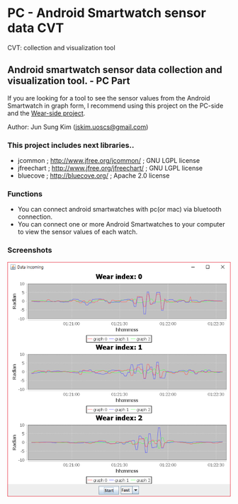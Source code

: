 PC - Android Smartwatch sensor data CVT
=============
CVT: collection and visualization tool

## Android smartwatch sensor data collection and visualization tool. - PC Part

If you are looking for a tool to see the sensor values from the Android Smartwatch in graph form,
I recommend using this project on the PC-side and the [Wear-side project](https://github.com/Junsung-Kim/Wear-Android-Smartwatch-CVT "Wear-side project").

Author: Jun Sung Kim (jskim.uoscs@gmail.com) 

### This project includes next libraries..
 - jcommon ; http://www.jfree.org/jcommon/ ; GNU LGPL license
 - jfreechart ; http://www.jfree.org/jfreechart/ ; GNU LGPL license
 - bluecove ; http://bluecove.org/ ; Apache 2.0 license

### Functions
 - You can connect android smartwatches with pc(or mac) via bluetooth connection.
 - You can connect one or more Android Smartwatches to your computer to view the sensor values of each watch.
 
### Screenshots

![Screenshot.PNG](https://github.com/Junsung-Kim/DESKTOP-Android-Smartwatch-CVT/blob/master/Screenshot.PNG "Screenshot.PNG")
